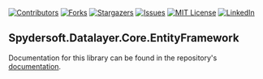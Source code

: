 [![Contributors][contributors-shield]][contributors-url]
[![Forks][forks-shield]][forks-url]
[![Stargazers][stars-shield]][stars-url]
[![Issues][issues-shield]][issues-url]
[![MIT License][license-shield]][license-url]
[![LinkedIn][linkedin-shield]][linkedin-url]

## Spydersoft.Datalayer.Core.EntityFramework

Documentation for this library can be found in the repository's [documentation](docs/).

<!-- MARKDOWN LINKS & IMAGES -->
<!-- https://www.markdownguide.org/basic-syntax/#reference-style-links -->
[contributors-shield]: https://img.shields.io/github/contributors/spyder007/spydersoft.datalayer.core.entityframework.svg?style=for-the-badge
[contributors-url]: https://github.com/spyder007/spydersoft.datalayer.core.entityframework/graphs/contributors
[forks-shield]: https://img.shields.io/github/forks/spyder007/spydersoft.datalayer.core.entityframework.svg?style=for-the-badge
[forks-url]: https://github.com/spyder007/spydersoft.datalayer.core.entityframework/network/members
[stars-shield]: https://img.shields.io/github/stars/spyder007/spydersoft.datalayer.core.entityframework?style=for-the-badge
[stars-url]: https://github.com/spyder007/spydersoft.datalayer.core.entityframework/stargazers
[issues-shield]: https://img.shields.io/github/issues/spyder007/spydersoft.datalayer.core.entityframework.svg?style=for-the-badge
[issues-url]: https://github.com/spyder007/spydersoft.datalayer.core.entityframework/issues
[license-shield]: https://img.shields.io/github/license/spyder007/spydersoft.datalayer.core.entityframework.svg?style=for-the-badge
[license-url]: https://github.com/spyder007/spydersoft.datalayer.core.entityframework/blob/main/LICENSE
[linkedin-shield]: https://img.shields.io/badge/-LinkedIn-black.svg?style=for-the-badge&logo=linkedin&colorB=555
[linkedin-url]: https://linkedin.com/in/geregam